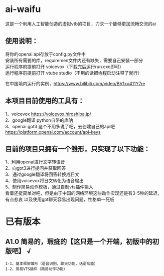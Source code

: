 # ai-waifu
这是一个利用人工智能创造的虚拟vtb的项目，力求一个能够更加流畅交流的ai

## 使用说明：  
  将你的openai api存放于config.py文件中  
  安装所有需要的库，requiremen文件内还有缺失，需要自己安装一部分  
  运行程序前提前打开 voicevox（下载完后运行run.exe即可）  
  运行程序前提前打开 vtube studio（不用的话把协程启动注释了就行）  

在中国境内运行的实例，https://www.bilibili.com/video/BV1xu411Y7re

## 本项目目前使用的工具有：  
  1、voicevox    https://voicevox.hiroshiba.jp/  
  2、google翻译  python自带的库呐  
  3、openai gpt3 这个不用多说了吧，去创建自己的api吧  https://platform.openai.com/account/api-keys


## 目前的项目只拥有一个雏形，只实现了以下功能：  
  1、利用openai进行文字转语音  
  2、向gpt3进行提问并获取回答  
  3、通过google翻译将回答转换成日文  
  4、使用voicevox将日文转化为语音输出  
  5、制作简易动作模板，通过自制vts插件输入  
看着还挺简单对吧，但是由于中国的网络环境这些动作实现还是有3-5秒的延迟，有点悲哀
以及使用gpt聊天容易出现问题，性格单一死板


# 已有版本
## A1.0	简易的，瑕疵的【这只是一个开端，初版中的初版吧】  √
	1-1、基本框架雏形（语音识别，聊天功能，话语功能）  
	1-2、简易VTS插件（简易动作功能）  
